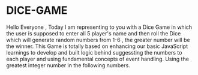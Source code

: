 # DICE-GAME
Hello Everyone , Today I am representing to you with a Dice Game in which the user is supposed to enter all 5 player's name and then roll the Dice which will generate random numbers from 1-6 , the greater number will be the winner.
This Game is totally based on enhancing our basic JavaScript learnings to develop and built logic behind suggessting the numbers to each player and using fundamental concepts of event handling. Using the greatest integer number in the following numbers.
